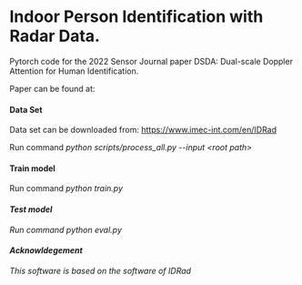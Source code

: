 # Indoor Person Identification with Radar Data.
Pytorch code for the 2022 Sensor Journal paper DSDA: Dual-scale Doppler Attention for Human Identification.

Paper can be found at:



#### Data Set

Data set can be downloaded from: https://www.imec-int.com/en/IDRad

Run command <i>python scripts/process_all.py --input \<root path\></i>

#### Train model

Run command <i>python train.py

#### Test model

Run command <i>python eval.py

#### Acknowldegement
This software is based on the software of IDRad

